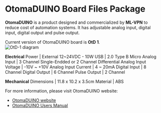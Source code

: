 # OtomaDUINO Board Files Package

**OtomaDUINO** is a product designed and commercialized by **ML-VPN** to reduce cost of automation systems. It has adjustable analog input, digital input, digital output and pulse output.

Current version of OtomaDUINO board is **OtD 1**.<br/>
![OtD-1 diagram](https://www.ml-vpn.com/en/media/img/OtD_sketch-EN.jpg)


**Electrical**
Power | External 12~24VDC - 10W
USB | 2.0 Type B Micro
Analog Input | 3 Channel Single-Endded or 2 Channel Differential
Analog Input Voltage | -10V ~ +10V
Analog Input Current | 4 ~ 20mA
Digital Input | 8 Channel
Digital Output | 6 Channel
Pulse Output | 2 Channel

**Mechanical**
Dimensions | 11.8 x 10.2 x 3.5cm
Material | ABS


For more information, please visit OtomaDUINO website:
- [OtomaDUINO website](https://www.ml-vpn.com/en/others_OtD.html)
- [OtomaDUINO Users Manual](https://www.ml-vpn.com/en/media/docs/OtD%20User%20Manual%20EN%20web.pdf)
